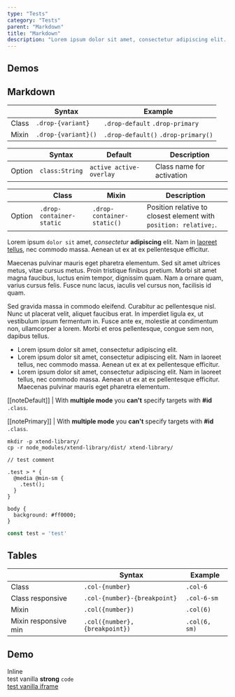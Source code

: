 ```yaml
---
type: "Tests"
category: "Tests"
parent: "Markdown"
title: "Markdown"
description: "Lorem ipsum dolor sit amet, consectetur adipiscing elit. Nunc tempus laoreet leo sit amet iaculis."
---
```


## Demos

<demo>
  <div class="gatsby_demo_item toggle-flex" data-iframe="iframe/components/core/toggle/events-methods">
  </div>
  <div class="gatsby_demo_item toggle-flex" data-iframe="iframe/components/extensions/slider/events-methods">
  </div>
  <div class="gatsby_demo_item toggle-flex" data-iframe="iframe/components/extensions/scroll/direction">
  </div>
  <div class="gatsby_demo_item toggle-flex" data-iframe="iframe/components/extensions/scroll/block">
  </div>
  <div class="gatsby_demo_item toggle-flex" data-iframe="iframe/components/addons/animation/scroll-to-anchor-nested">
  </div>
  <demovanilla src="vanilla/components/extensions/slider/progress">
  </demovanilla>
  <demovanilla src="vanilla/components/core/toggle/timing-duration">
  </demovanilla>
  <demovanilla src="vanilla/components/core/toggle/timing-delay-fnc">
  </demovanilla>
  <demovanilla src="vanilla/components/extensions/slider/overflow-auto-false">
  </demovanilla>
</demo>

<demo>
  <demovanilla src="vanilla/components/core/drop/event">
  </demovanilla>
  <demovanilla src="vanilla/components/core/drop/backdrop">
  </demovanilla>
  <demovanilla src="vanilla/components/core/drop/prevent-event">
  </demovanilla>
  <demovanilla src="vanilla/components/core/drop/prevent-event-hover">
  </demovanilla>
  <demovanilla src="vanilla/components/core/overlay/nested">
  </demovanilla>
  <demovanilla src="vanilla/components/core/overlay/position">
  </demovanilla>
</demo>

<demo>
  <div class="gatsby_demo_item toggle-flex" data-iframe="iframe/themes/brands-featured-v1">
  </div>
  <div class="gatsby_demo_item toggle-flex" data-iframe="iframe/themes/fashion-hero-v2">
  </div>
  <div class="gatsby_demo_item toggle-flex" data-iframe="iframe/themes/furniture-hero-v1">
  </div>
  <div class="gatsby_demo_item toggle-flex" data-iframe="iframe/themes/industrial-featured-v1">
  </div>
  <div class="gatsby_demo_item toggle-flex" data-iframe="iframe/themes/fashion-hero-v1">
  </div>
</demo>

<demo>
  <div class="gatsby_demo_item toggle-flex" data-iframe="iframe/themes/sequential-megamenu-v1">
  </div>
  <div class="gatsby_demo_item toggle-flex" data-iframe="iframe/themes/xtend-theme-v1">
  </div>
  <div class="gatsby_demo_item toggle-flex" data-iframe="iframe/themes/collapse-theme-v1">
  </div>
  <div class="gatsby_demo_item toggle-flex" data-iframe="iframe/themes/furniture-featured-v1">
  </div>
  <div class="gatsby_demo_item toggle-flex" data-iframe="iframe/themes/furniture-listing-v1">
  </div>
  <div class="gatsby_demo_item toggle-flex" data-iframe="iframe/themes/fashion-listing-v1">
  </div>
</demo>

## Markdown

<div class="table-scroll">

|                         | Syntax                                    | Example                       |
| ----------------------- | ----------------------------------------- | ----------------------------- |
| Class                   | `.drop-{variant}`                        | `.drop-default` `.drop-primary` |
| Mixin                   | `.drop-{variant}()`                      | `.drop-default()` `.drop-primary()`         |

</div>

<div class="table-scroll">

|                         | Syntax                                    | Default                       | Description                   |
| ----------------------- | ----------------------------------------- | ----------------------------- | ----------------------------- |
| Option                  | `class:String`                          | `active active-overlay`        | Class name for activation            |

</div>

<div class="table-scroll">

|                         | Class                                     | Mixin                       | Description                   |
| ----------------------- | ----------------------------------------- | ----------------------------- | ----------------------------- |
| Option                  | `.drop-container-static`                 | `.drop-container-static()`        | Position relative to closest element with `position: relative;`.            |

</div>

Lorem ipsum `dolor sit` amet, *consectetur* **adipiscing** elit. Nam in [laoreet tellus](/components/group/button), nec commodo massa. Aenean ut ex at ex pellentesque efficitur.

Maecenas pulvinar mauris eget pharetra elementum. Sed sit amet ultrices metus, vitae cursus metus. Proin tristique finibus pretium. Morbi sit amet magna faucibus, luctus enim tempor, dignissim quam. Nam a ornare quam, varius cursus felis. Fusce nunc lacus, iaculis vel cursus non, facilisis id quam.

Sed gravida massa in commodo eleifend. Curabitur ac pellentesque nisl. Nunc ut placerat velit, aliquet faucibus erat. In imperdiet ligula ex, ut vestibulum ipsum fermentum in. Fusce ante ex, molestie at condimentum non, ullamcorper a lorem. Morbi et eros pellentesque, congue sem non, dapibus tellus.

- Lorem ipsum dolor sit amet, consectetur adipiscing elit.
- Lorem ipsum dolor sit amet, consectetur adipiscing elit. Nam in laoreet tellus, nec commodo massa. Aenean ut ex at ex pellentesque efficitur.
- Lorem ipsum dolor sit amet, consectetur adipiscing elit. Nam in laoreet tellus, nec commodo massa. Aenean ut ex at ex pellentesque efficitur. Maecenas pulvinar mauris eget pharetra elementum.

[[noteDefault]]
| With **multiple mode** you **can't** specify targets with **#id** `.class`.

[[notePrimary]]
| With **multiple mode** you **can't** specify targets with **#id** `.class`.

<script type="text/plain" class="language-markup">
  <a href="#" class="btn btn-default">
    <!-- content -->
  </a>

  <button type="button" class="btn btn-default">
    <!-- content -->
  </button>
</script>

```
mkdir -p xtend-library/
cp -r node_modules/xtend-library/dist/ xtend-library/
```

```less
// test comment

.test > * {
  @media @min-sm {
    .test();
  }
}

body {
  background: #ff0000;
}
```

```jsx
const test = 'test'
```

## Tables

<div class="table-scroll">

|                         | Syntax                                    | Example                       |
| ----------------------- | ----------------------------------------- | ----------------------------- |
| Class                   | `.col-{number}`                           | `.col-6`                      |
| Class responsive        | `.col-{number}-{breakpoint}`              | `.col-6-sm`                   |
| Mixin                   | `.col({number})`                          | `.col(6)`                     |
| Mixin responsive min    | `.col({number}, {breakpoint})`            | `.col(6, sm)`                 |

</div>

## Demo


<demo>
  <div class="gatsby_demo-inline">
    <div class="gatsby_demo_item toggle-flex gatsby_demo_preview" data-name="inline">
      <div class="gatsby_demo_source gatsby_demo_source--from" data-lang="language-markup">
        Inline
      </div>
    </div>
  </div>
  <demovanilla src="vanilla/test/demo-vanilla" name="demo vanilla">
    <div class="gatsby_demo_text">
      test vanilla <strong>strong</strong> <code>code</code>
    </div>
  </demovanilla>
  <div class="gatsby_demo_item toggle-flex" data-iframe="iframe/test/demo-vanilla-iframe" data-name="demo vanilla frame">
    <div class="gatsby_demo_text">
      <a href="/iframe/test/demo-vanilla-iframe">test vanilla iframe</a>
    </div>
  </div>
</demo>
